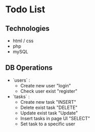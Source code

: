 # Todo List

## Technologies

<ul>    
    <li>html / css</li>
    <li>php</li>
    <li>mySQL</li>
  </ul>

## DB Operations

<ul>
    <li>
      <span>`users` :</span>
      <ul>
        <li>Create new user "login"</li>
        <li>Check user exist "register"</li>
      </ul>
    </li>
    <li>
      <span>`tasks` :</span>
      <ul>
        <li>Create new task "INSERT"</li>
        <li>Delete exist task "DELETE"</li>
        <li>Update exist task "Update"</li>
        <li>Insert tasks in page UI "SELECT"</li>
        <li>Set task to a specific user</li>
      </ul>
    </li>
  </ul>
